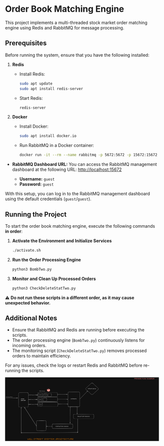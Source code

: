 # Order Book Matching Engine

This project implements a multi-threaded stock market order matching engine using Redis and RabbitMQ for message processing.

## Prerequisites

Before running the system, ensure that you have the following installed:

1. **Redis**
   - Install Redis:
     ```sh
     sudo apt update
     sudo apt install redis-server
     ```
   - Start Redis:
     ```sh
     redis-server
     ```

2. **Docker**
   - Install Docker:
     ```sh
     sudo apt install docker.io
     ```
   - Run RabbitMQ in a Docker container:
     ```sh
     docker run -it --rm --name rabbitmq -p 5672:5672 -p 15672:15672 rabbitmq:4.0-management
     ```

- **RabbitMQ Dashboard URL:**
  You can access the RabbitMQ management dashboard at the following URL:
  [http://localhost:15672](http://localhost:15672)

  - **Username:** `guest`
  - **Password:** `guest`

With this setup, you can log in to the RabbitMQ management dashboard using the default credentials (`guest`/`guest`).

## Running the Project

To start the order book matching engine, execute the following commands **in order**:

1. **Activate the Environment and Initialize Services**
   ```sh
   ./activate.sh
   ```

2. **Run the Order Processing Engine**
   ```sh
   python3 BombTwo.py
   ```

3. **Monitor and Clean Up Processed Orders**
   ```sh
   python3 CheckDeleteStatTwo.py
   ```

⚠️ **Do not run these scripts in a different order, as it may cause unexpected behavior.**

## Additional Notes
- Ensure that RabbitMQ and Redis are running before executing the scripts.
- The order processing engine (`BombTwo.py`) continuously listens for incoming orders.
- The monitoring script (`CheckDeleteStatTwo.py`) removes processed orders to maintain efficiency.

For any issues, check the logs or restart Redis and RabbitMQ before re-running the scripts.

![Alt text](architecture.png)

